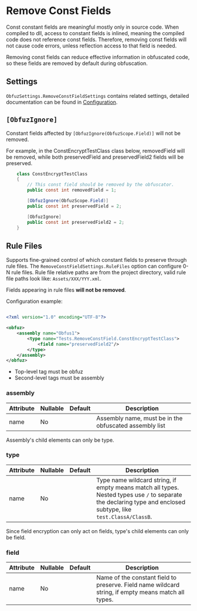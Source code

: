 # Remove Const Fields

Const constant fields are meaningful mostly only in source code. When compiled to dll, access to constant fields is inlined, meaning the compiled code does not reference const fields.
Therefore, removing const fields will not cause code errors, unless reflection access to that field is needed.

Removing const fields can reduce effective information in obfuscated code, so these fields are removed by default during obfuscation.

## Settings

`ObfuzSettings.RemoveConstFieldSettings` contains related settings, detailed documentation can be found in [Configuration](./configuration).

## `[ObfuzIgnore]`

Constant fields affected by `[ObfuzIgnore(ObfuzScope.Field)]` will not be removed.

For example, in the ConstEncryptTestClass class below, removedField will be removed, while both preservedField and preservedField2 fields will be preserved.

```csharp
    class ConstEncryptTestClass
    {
        // This const field should be removed by the obfuscator.
        public const int removedField = 1;

        [ObfuzIgnore(ObfuzScope.Field)]
        public const int preservedField = 2;

        [ObfuzIgnore]
        public const int preservedField2 = 2;
    }
```

## Rule Files

Supports fine-grained control of which constant fields to preserve through rule files. The `RemoveConstFieldSettings.RuleFiles` option can configure 0-N rule files.
Rule file relative paths are from the project directory, valid rule file paths look like: `Assets/XXX/YYY.xml`.

Fields appearing in rule files **will not be removed**.

Configuration example:

```xml

<?xml version="1.0" encoding="UTF-8"?>

<obfuz>
    <assembly name="Obfus1">
        <type name="Tests.RemoveConstField.ConstEncryptTestClass">
            <field name="preservedField2"/>
        </type>
    </assembly>
</obfuz>
```

- Top-level tag must be obfuz
- Second-level tags must be assembly

### assembly

|Attribute|Nullable|Default|Description|
|-|-|-|-|
|name|No||Assembly name, must be in the obfuscated assembly list|

Assembly's child elements can only be type.

### type

|Attribute|Nullable|Default|Description|
|-|-|-|-|
|name|No||Type name wildcard string, if empty means match all types. Nested types use `/` to separate the declaring type and enclosed subtype, like `test.ClassA/ClassB`.|

Since field encryption can only act on fields, type's child elements can only be field.

### field

|Attribute|Nullable|Default|Description|
|-|-|-|-|
|name|No||Name of the constant field to preserve. Field name wildcard string, if empty means match all types.|

